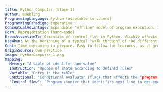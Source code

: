 ```yaml
---
title: Python Computer (Stage 1)
author: muehling
ProgrammingLanguage: Python (adaptable to others)
ProgrammingParadigm: imperative
ConceptualAdvantage: Expandable "offline" model of program execution. In its beginning stage, it only covers control flow and variables (without references) of Python scripts.
Form: Representation (hand-made)
DrawsAttentionTo: Semantics of control flow in Python. Visible effects of each line on the "state" of the Python computer.
UseWhen: At the beginning of a typical "walk through" of the different programming constructs.
Cost: Time consuming to prepare. Easy to follow for learners, as it grows in complexity. Can be used for exercises (fill out sheets of the computer).
OriginSource: Own practice
image: PythonComputer_1.png
Mapping:
  Memory: "A table of identifer and value"
  Instruction: "Update of state according to defined rules"
  Variable: "Entry in the table"
  Conditional: "Conditional evaluator (flag) that affects the "program counter"
  "Control flow": "Program counter that identifies next line to get executed and is updated according to a set of rules."
---
```

